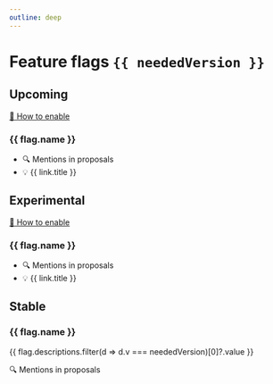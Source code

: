 ```yaml
---
outline: deep
---
```


<script setup>
import { useData } from 'vitepress'
const { params } = useData()
import { data } from '/flags.data.js'

const neededVersion = params.value.version;

const languageFeatures = data.flags.filter(f => f.versions.includes(neededVersion) && f.types.filter(t => t.v === neededVersion && t.value === "feature")[0]);

const upcomingFeatures = data.flags.filter(f => f.versions.includes(neededVersion) && f.types.filter(t => t.v === neededVersion && t.value === "upcoming")[0]);

const experimentalFeatures = data.flags.filter(f => f.versions.includes(neededVersion) && f.types.filter(t => t.v === neededVersion && t.value === "experimental")[0]);

</script>

# Feature flags `{{ neededVersion }}`

## Upcoming

<div><a href="/howto#upcoming" target="_blank">📖 How to enable</a></div>
<div v-for="flag of upcomingFeatures" class="feature">
    <h3 :id="flag.name">{{ flag.name }}</h3>
    <ul>
        <li><a :href="flag.docsUrl" target="_blank">🔍 Mentions in proposals</a></li>
        <li v-for="link in flag.extraLinks"><a :href="link.url" target="_blank">💡 {{ link.title }}</a></li>
    </ul>
</div>

## Experimental

<div><a href="/howto#experimental" target="_blank">📖 How to enable</a></div>
<div v-for="flag of experimentalFeatures" class="feature">
    <h3 :id="flag.name">{{ flag.name }}</h3>
    <ul>
        <li><a :href="flag.docsUrl" target="_blank">🔍 Mentions in proposals</a></li>
        <li v-for="link in flag.extraLinks"><a :href="link.url" target="_blank">💡 {{ link.title }}</a></li>
    </ul>
</div>

## Stable

<div v-for="flag of languageFeatures" class="feature">
    <h3 :id="flag.name">{{ flag.name }}</h3>
    <p>{{ flag.descriptions.filter(d => d.v === neededVersion)[0]?.value }}</p>
    <a :href="flag.docsUrl" target="_blank">🔍 Mentions in proposals</a>
</div>
